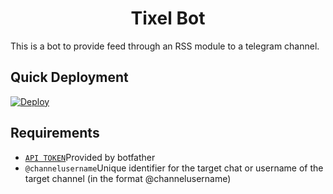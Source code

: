 <h1 align="center">Tixel Bot</h1>

This is a bot to provide feed through an RSS module to a telegram channel.

## Quick Deployment

[![Deploy](https://www.herokucdn.com/deploy/button.png)](https://heroku.com/deploy?template=https://github.com/galexbh/tixel-bot)

## Requirements

- [`API TOKEN`](https://t.me/botfather)Provided by botfather
- `@channelusername`Unique identifier for the target chat or username of the target channel (in the format @channelusername)



